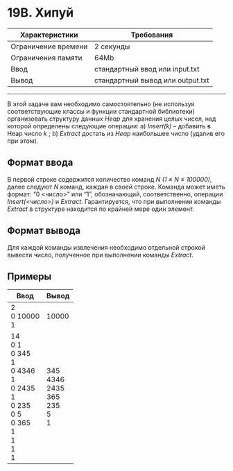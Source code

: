 # 19B. Хипуй

|Характеристики|Требования|
|---|---|
|Ограничение времени|2 секунды|
|Ограничения памяти|64Mb|
|Ввод|стандартный ввод или input.txt|
|Вывод|стандартный вывод или output.txt|
---
В этой задаче вам необходимо самостоятельно (не используя соответствующие классы и функции стандартной библиотеки) организовать структуру данных *Heap* для хранения целых чисел, над которой определены следующие операции: a) *Insert(k)* – добавить в Heap число *k* ; b) *Extract* достать из *Heap* наибольшее число (удалив его при этом).

## Формат ввода

В первой строке содержится количество команд *N (1 ≤ N ≤ 100000)*, далее следуют *N* команд, каждая в своей строке. Команда может иметь формат: “0 <число>” или “1”, обозначающий, соответственно, операции *Insert(<число>)* и *Extract*. Гарантируется, что при выполнении команды *Extract* в структуре находится по крайней мере один элемент.

## Формат вывода

Для каждой команды извлечения необходимо отдельной строкой вывести число, полученное при выполнении команды *Extract*.

## Примеры

|Ввод|Вывод|
|---|---|
|2<br>0 10000<br> 1|10000|
|14<br>0 1<br>0 345<br>1<br>0 4346<br>1<br>0 2435<br>1<br>0 235<br>0 5<br>0 365<br>1<br>1<br>1<br>1|345<br>4346<br>2435<br>365<br>235<br>5<br>1|
